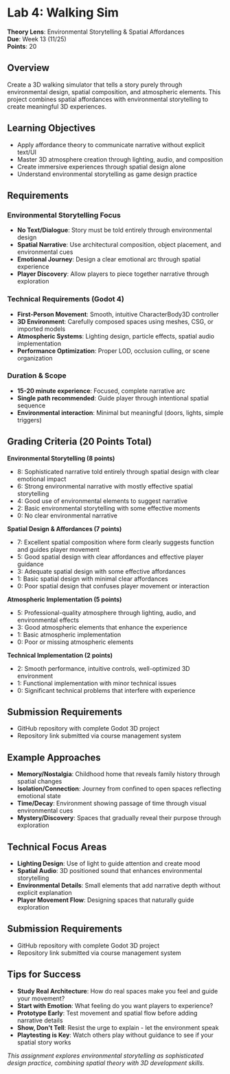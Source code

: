 # Lab 4: Walking Sim
**Theory Lens**: Environmental Storytelling & Spatial Affordances  
**Due**: Week 13 (11/25)  
**Points**: 20

## Overview
Create a 3D walking simulator that tells a story purely through environmental design, spatial composition, and atmospheric elements. This project combines spatial affordances with environmental storytelling to create meaningful 3D experiences.

## Learning Objectives
- Apply affordance theory to communicate narrative without explicit text/UI
- Master 3D atmosphere creation through lighting, audio, and composition
- Create immersive experiences through spatial design alone
- Understand environmental storytelling as game design practice

## Requirements

### Environmental Storytelling Focus
- **No Text/Dialogue**: Story must be told entirely through environmental design
- **Spatial Narrative**: Use architectural composition, object placement, and environmental cues
- **Emotional Journey**: Design a clear emotional arc through spatial experience
- **Player Discovery**: Allow players to piece together narrative through exploration

### Technical Requirements (Godot 4)
- **First-Person Movement**: Smooth, intuitive CharacterBody3D controller
- **3D Environment**: Carefully composed spaces using meshes, CSG, or imported models  
- **Atmospheric Systems**: Lighting design, particle effects, spatial audio implementation
- **Performance Optimization**: Proper LOD, occlusion culling, or scene organization

### Duration & Scope
- **15-20 minute experience**: Focused, complete narrative arc
- **Single path recommended**: Guide player through intentional spatial sequence
- **Environmental interaction**: Minimal but meaningful (doors, lights, simple triggers)

## Grading Criteria (20 Points Total)

**Environmental Storytelling (8 points)**
- 8: Sophisticated narrative told entirely through spatial design with clear emotional impact
- 6: Strong environmental narrative with mostly effective spatial storytelling
- 4: Good use of environmental elements to suggest narrative
- 2: Basic environmental storytelling with some effective moments
- 0: No clear environmental narrative

**Spatial Design & Affordances (7 points)**
- 7: Excellent spatial composition where form clearly suggests function and guides player movement
- 5: Good spatial design with clear affordances and effective player guidance
- 3: Adequate spatial design with some effective affordances
- 1: Basic spatial design with minimal clear affordances
- 0: Poor spatial design that confuses player movement or interaction

**Atmospheric Implementation (5 points)**
- 5: Professional-quality atmosphere through lighting, audio, and environmental effects
- 3: Good atmospheric elements that enhance the experience
- 1: Basic atmospheric implementation
- 0: Poor or missing atmospheric elements

**Technical Implementation (2 points)**
- 2: Smooth performance, intuitive controls, well-optimized 3D environment
- 1: Functional implementation with minor technical issues
- 0: Significant technical problems that interfere with experience

## Submission Requirements
- GitHub repository with complete Godot 3D project
- Repository link submitted via course management system

## Example Approaches
- **Memory/Nostalgia**: Childhood home that reveals family history through spatial changes
- **Isolation/Connection**: Journey from confined to open spaces reflecting emotional state
- **Time/Decay**: Environment showing passage of time through visual environmental cues
- **Mystery/Discovery**: Spaces that gradually reveal their purpose through exploration

## Technical Focus Areas
- **Lighting Design**: Use of light to guide attention and create mood
- **Spatial Audio**: 3D positioned sound that enhances environmental storytelling
- **Environmental Details**: Small elements that add narrative depth without explicit explanation
- **Player Movement Flow**: Designing spaces that naturally guide exploration

## Submission Requirements
- GitHub repository with complete Godot 3D project
- Repository link submitted via course management system

## Tips for Success
- **Study Real Architecture**: How do real spaces make you feel and guide your movement?
- **Start with Emotion**: What feeling do you want players to experience?
- **Prototype Early**: Test movement and spatial flow before adding narrative details
- **Show, Don't Tell**: Resist the urge to explain - let the environment speak
- **Playtesting is Key**: Watch others play without guidance to see if your spatial story works

*This assignment explores environmental storytelling as sophisticated design practice, combining spatial theory with 3D development skills.*
